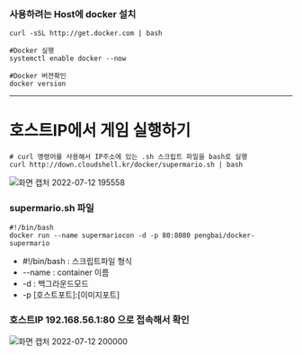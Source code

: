 ### 사용하려는 Host에 docker 설치
```
curl -sSL http://get.docker.com | bash

#Docker 실행
systemctl enable docker --now

#Docker 버젼확인
docker version
```
* * *
# 호스트IP에서 게임 실행하기
```
# curl 명령어를 사용해서 IP주소에 있는 .sh 스크립트 파일을 bash로 실행
curl http://down.cloudshell.kr/docker/supermario.sh | bash
```
![화면 캡처 2022-07-12 195558](https://user-images.githubusercontent.com/87213815/178474829-cde95419-bcec-4141-91c1-4d5375e8002c.png)
### supermario.sh 파일
```
#!/bin/bash
docker run --name supermariocon -d -p 80:8080 pengbai/docker-supermario
```
* \#!/bin/bash : 스크립트파일 형식
* --name : container 이름
* -d : 백그라운드모드
* -p [호스트포트]:[이미지포트] 
### 호스트IP 192.168.56.1:80 으로 접속해서 확인
![화면 캡처 2022-07-12 200000](https://user-images.githubusercontent.com/87213815/178475403-f0c1250a-0dd4-47a3-a366-ed30f14bfcfd.png)
